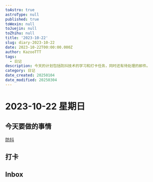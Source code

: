 ```yaml
---
toAstro: true
astroType: null
published: true
toWexin: null
toJuejin: null
toZhihu: null
title: '2023-10-22'
slug: diary-2023-10-22
date: 2023-10-22T00:00:00.000Z
author: KazooTTT
tags:
  - 日记
description: 今天的计划包括防抖技术的学习和打卡任务，同时还有待处理的邮件。
category: 日记
date_created: 20250104
date_modified: 20250304
---
```


# 2023-10-22 星期日

<!-- start of weread -->
<!-- end of weread -->

## 今天要做的事情

[防抖](https://notes.kazoottt.top/05-临时/01-草稿箱/防抖)

## 打卡

## Inbox
